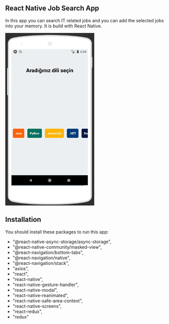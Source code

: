## React Native Job Search App
In this app you can search IT related jobs and you can add the selected jobs into your memory. It is build with React Native.


<img src="./rn_job_search_app.gif" alt="react-native">

## Installation
You should install these packages to run this app:
- "@react-native-async-storage/async-storage",
- "@react-native-community/masked-view",
- "@react-navigation/bottom-tabs",
- "@react-navigation/native",
- "@react-navigation/stack",
- "axios",
- "react",
- "react-native",
- "react-native-gesture-handler",
- "react-native-modal",
- "react-native-reanimated",
- "react-native-safe-area-context",
- "react-native-screens",
- "react-redux",
- "redux"